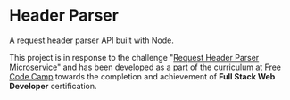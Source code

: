# Header Parser

A request header parser API built with Node.

This project is in response to the challenge "[Request Header Parser Microservice](https://www.freecodecamp.com/challenges/request-header-parser-microservice)" and has been developed as a part of the curriculum at [Free Code Camp](https://freecodecamp.com) towards the completion and achievement of **Full Stack Web Developer** certification.

